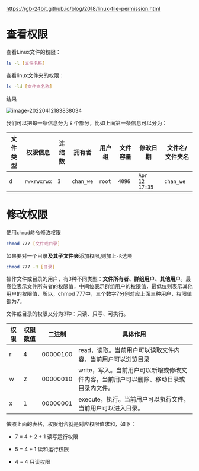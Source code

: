https://rgb-24bit.github.io/blog/2018/linux-file-permission.html

# 查看权限

查看Linux文件的权限：

```sh
ls -l [文件名称]
```

查看linux文件夹的权限：

```sh
ls -ld [文件夹名称]
```

结果

![image-20220412183838034](http://picgo.chanwe.top/202204121838098.png)

我们可以把每一条信息分为 `8` 个部分，比如上面第一条信息可以分为：

| 文件类型 | 权限信息    | 连结数 | 拥有者    | 用户组 | 文件容量 | 修改日期        | 文件名/文件夹名 |
| -------- | ----------- | ------ | --------- | ------ | -------- | --------------- | --------------- |
| `d`      | `rwxrwxrwx` | `3`    | `chan_we` | `root` | `4096`   | `Apr  12 17:35` | `chan_we`       |

#  修改权限

使用`chmod`命令修改权限

```sh
chmod 777 [文件或目录]
```

如果要对一个目录**及其子文件夹**添加权限,则加上`-R`选项

```sh
chmod 777 -R [目录]
```

操作文件或目录的用户，有3种不同类型：**文件所有者、群组用户、其他用户**。最高位表示文件所有者的权限值，中间位表示群组用户的权限值，最低位则表示其他用户的权限值，所以，chmod 777中，三个数字7分别对应上面三种用户，权限值都为7。

文件或目录的权限又分为3种：只读、只写、可执行。

| 权限 | 权限数值 | 二进制   | 具体作用                                                     |
| ---- | -------- | -------- | ------------------------------------------------------------ |
| r    | 4        | 00000100 | read，读取。当前用户可以读取文件内容，当前用户可以浏览目录   |
| w    | 2        | 00000010 | write，写入。当前用户可以新增或修改文件内容，当前用户可以删除、移动目录或目录内文件。 |
| x    | 1        | 00000001 | execute，执行。当前用户可以执行文件，当前用户可以进入目录。  |

依照上面的表格，权限组合就是对应权限值求和，如下：

- 7 = 4 + 2 + 1    读写运行权限

- 5 = 4 + 1       读和运行权限

- 4 = 4          只读权限

